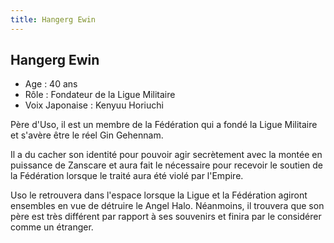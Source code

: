 ```yaml
---
title: Hangerg Ewin
---
```


Hangerg Ewin
------------



* Age : 40 ans
* Rôle : Fondateur de la Ligue Militaire
* Voix Japonaise : Kenyuu Horiuchi


Père d'Uso, il est un membre de la Fédération qui a fondé la Ligue Militaire et s'avère être le réel Gin Gehennam. 
  
Il a du cacher son identité pour pouvoir agir secrètement avec la montée en puissance de Zanscare et aura fait le nécessaire pour recevoir le soutien de la Fédération lorsque le traité aura été violé par l'Empire. 
  
Uso le retrouvera dans l'espace lorsque la Ligue et la Fédération agiront ensembles en vue de détruire le Angel Halo. Néanmoins, il trouvera que son père est très différent par rapport à ses souvenirs et finira par le considérer comme un étranger. 



